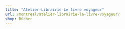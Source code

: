 ```yaml
---
title: "Atelier-Librairie Le livre voyageur"
url: /montreal/atelier-librairie-le-livre-voyageur/
shop: Bücher
---
```

